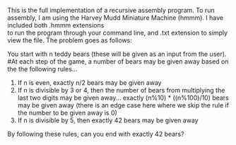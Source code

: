 This is the full implementation of a recursive assembly program. To run assembly, I am using the Harvey Mudd Miniature Machine (hmmm). I have included both .hmmm extensions \
to run the program through your command line, and .txt extension to simply view the file. The problem goes as follows:

You start with n teddy bears (these will be given as an input from the user).
#At each step of the game, a number of bears may be given away based on the the following rules...

1) If n is even, exactly n/2 bears may be given away
2) If n is divisible by 3 or 4, then the number of bears from multiplying the last two digits may be given away...
exactly (n%10) * ((n%100)/10) bears may be given away (there is an edge case here where we skip the rule if the number to be given away is 0)
3) If n is divisible by 5, then exactly 42 bears may be given away

By following these rules, can you end with exactly 42 bears?
